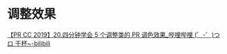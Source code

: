 # 调整效果

[【PR CC 2019】20.四分钟学会 5 个调整类的 PR 调色效果\_哔哩哔哩 (゜-゜)つロ 干杯~-bilibili](https://www.bilibili.com/video/BV1g4411Y7NQ?from=search&seid=2967077433739579055)
